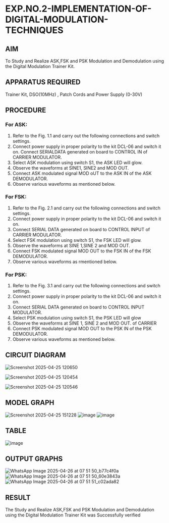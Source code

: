 # EXP.NO.2-IMPLEMENTATION-OF-DIGITAL-MODULATION-TECHNIQUES
## AIM    
 To Study and Realize ASK,FSK and PSK Modulation and Demodulation using the Digital Modulation Trainer Kit. 
## APPARATUS REQUIRED
 Trainer Kit, DSO(10MHz) , Patch Cords and Power Supply (0-30V)   
## PROCEDURE
### For ASK:
 1. Refer to the Fig. 1.1 and carry out the following connections and switch settings.
 2. Connect power supply in proper polarity to the kit DCL-06 and switch it on. Connect
 SERIALDATA generated on board to CONTROL IN of CARRIER MODULATOR.
 3. Select ASK modulation using switch S1, the ASK LED will glow.
 4. Observe the waveforms at SINE1, SINE2 and MOD OUT.
 5. Connect ASK modulated signal MOD oUT to the ASK IN of the ASK DEMODULATOR.
 6. Observe various waveforms as mentioned below.
### For FSK:
 1. Refer to the Fig. 2.1 and carry out the following connections and switch settings.
 2. Connect power supply in proper polarity to the kit DCL-06 and switch it on.
 3. Connect SERIAL DATA generated on board to CONTROL INPUT of CARRIER MODULATOR.
 4. Select FSK modulation using switch S1, the FSK LED will glow.
 5. Observe the waveforms at SINE 1,SINE 2 and MOD OUT.
 6. Connect FSK modulated signal MOD OUT to the FSK IN of the FSK DEMODULATOR.
 7. Observe various waveforms as rmentioned below.
### For PSK:
 1. Refer to the Fig. 3.1 and carry out the following connections and switch settings.
 2. Connect power supply in proper polarity to the kit DCL-06 and switch it on.
 3. Connect SERIAL DATA generated on board to CONTROL INPUT MODULATOR.
 4. Select PSK modulation using switch S1, the PSK LED will glow
 5. Observe the waveforms at SINE 1, SINE 2 and MOD OUT. of CARRIER
 6. Connect PSK modulated signal MOD OUT to the PSK IN of the PSK DEMODULATOR.
 7. Observe various waveforms as mentioned below.

## CIRCUIT DIAGRAM
![Screenshot 2025-04-25 120650](https://github.com/user-attachments/assets/cbc3cc3f-48c7-4bde-bb4b-080b6a2dec9f)

![Screenshot 2025-04-25 120454](https://github.com/user-attachments/assets/c3505563-e1a5-4f6a-a941-2ad0ea7aa9db)

![Screenshot 2025-04-25 120546](https://github.com/user-attachments/assets/6b589518-28e8-413f-af76-610b5c744966)


## MODEL GRAPH
![Screenshot 2025-04-25 151228](https://github.com/user-attachments/assets/8a07ec46-75d5-44ed-ae68-60b08c1e9870)
![image](https://github.com/user-attachments/assets/f3b1e2c9-212a-43b8-a3c8-1c9876c77c4a)
![image](https://github.com/user-attachments/assets/ccdf11f1-f03e-443a-9018-413c27d1003f)
## TABLE
![image](https://github.com/user-attachments/assets/2b44beea-146e-42d5-a9de-4ccfc5794508)


## OUTPUT GRAPHS
![WhatsApp Image 2025-04-26 at 07 51 50_b77c4f0a](https://github.com/user-attachments/assets/139732b9-0ddd-4abb-9e50-6c019ea93e3b)
![WhatsApp Image 2025-04-26 at 07 51 50_60e3843a](https://github.com/user-attachments/assets/78bb4cdf-fc06-4ffe-84df-fd50c6cfbf5d)
![WhatsApp Image 2025-04-26 at 07 51 51_c02ada82](https://github.com/user-attachments/assets/146fd57b-af8e-4efe-b7cb-50a9071c6968)


## RESULT 
 The Study and Realize ASK,FSK and PSK Modulation and Demodulation using the Digital Modulation Trainer Kit was Successfully verified

